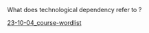 What does technological dependency refer to ?

[23-10-04_course-wordlist](English/sm1/23-10-04_course-wordlist.md)